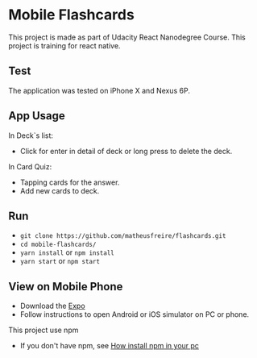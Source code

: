 # Mobile Flashcards
This project is made as part of Udacity React Nanodegree Course. This project is training for react native.
## Test

The application was tested on iPhone X and Nexus 6P.

## App Usage

In Deck`s list:

* Click for enter in detail of deck or long press to delete the deck.

In Card Quiz:
* Tapping cards for the answer.
* Add new cards to deck.

## Run

* `git clone https://github.com/matheusfreire/flashcards.git` 
* `cd mobile-flashcards/`
* `yarn install` or `npm install`
* `yarn start` or `npm start`

## View on Mobile Phone
* Download the [Expo]() 
* Follow instructions to open Android or iOS simulator on PC or phone.

This project use npm
* If you don't have npm, see [How install npm in your pc](https://expo.io)